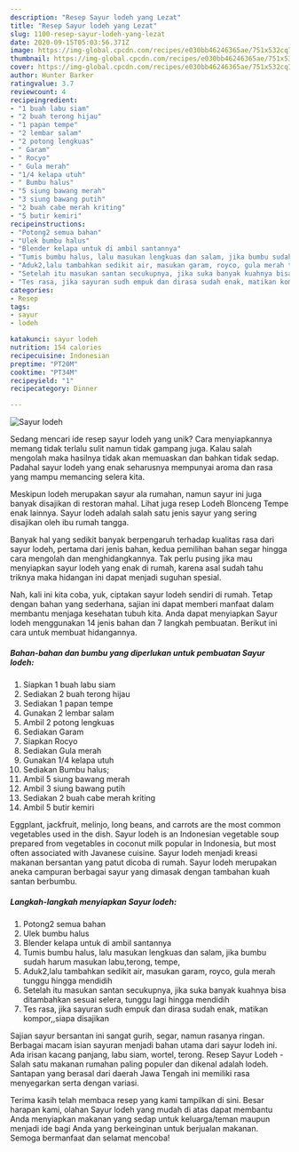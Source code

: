 ```yaml
---
description: "Resep Sayur lodeh yang Lezat"
title: "Resep Sayur lodeh yang Lezat"
slug: 1100-resep-sayur-lodeh-yang-lezat
date: 2020-09-15T05:03:56.371Z
image: https://img-global.cpcdn.com/recipes/e030bb46246365ae/751x532cq70/sayur-lodeh-foto-resep-utama.jpg
thumbnail: https://img-global.cpcdn.com/recipes/e030bb46246365ae/751x532cq70/sayur-lodeh-foto-resep-utama.jpg
cover: https://img-global.cpcdn.com/recipes/e030bb46246365ae/751x532cq70/sayur-lodeh-foto-resep-utama.jpg
author: Hunter Barker
ratingvalue: 3.7
reviewcount: 4
recipeingredient:
- "1 buah labu siam"
- "2 buah terong hijau"
- "1 papan tempe"
- "2 lembar salam"
- "2 potong lengkuas"
- " Garam"
- " Rocyo"
- " Gula merah"
- "1/4 kelapa utuh"
- " Bumbu halus"
- "5 siung bawang merah"
- "3 siung bawang putih"
- "2 buah cabe merah kriting"
- "5 butir kemiri"
recipeinstructions:
- "Potong2 semua bahan"
- "Ulek bumbu halus"
- "Blender kelapa untuk di ambil santannya"
- "Tumis bumbu halus, lalu masukan lengkuas dan salam, jika bumbu sudah harum masukan labu,terong, tempe,"
- "Aduk2,lalu tambahkan sedikit air, masukan garam, royco, gula merah tunggu hingga mendidih"
- "Setelah itu masukan santan secukupnya, jika suka banyak kuahnya bisa ditambahkan sesuai selera, tunggu lagi hingga mendidih"
- "Tes rasa, jika sayuran sudh empuk dan dirasa sudah enak, matikan kompor,,siapa disajikan"
categories:
- Resep
tags:
- sayur
- lodeh

katakunci: sayur lodeh 
nutrition: 154 calories
recipecuisine: Indonesian
preptime: "PT20M"
cooktime: "PT34M"
recipeyield: "1"
recipecategory: Dinner

---
```



![Sayur lodeh](https://img-global.cpcdn.com/recipes/e030bb46246365ae/751x532cq70/sayur-lodeh-foto-resep-utama.jpg)

Sedang mencari ide resep sayur lodeh yang unik? Cara menyiapkannya memang tidak terlalu sulit namun tidak gampang juga. Kalau salah mengolah maka hasilnya tidak akan memuaskan dan bahkan tidak sedap. Padahal sayur lodeh yang enak seharusnya mempunyai aroma dan rasa yang mampu memancing selera kita.

Meskipun lodeh merupakan sayur ala rumahan, namun sayur ini juga banyak disajikan di restoran mahal. Lihat juga resep Lodeh Blonceng Tempe enak lainnya. Sayur lodeh adalah salah satu jenis sayur yang sering disajikan oleh ibu rumah tangga.

Banyak hal yang sedikit banyak berpengaruh terhadap kualitas rasa dari sayur lodeh, pertama dari jenis bahan, kedua pemilihan bahan segar hingga cara mengolah dan menghidangkannya. Tak perlu pusing jika mau menyiapkan sayur lodeh yang enak di rumah, karena asal sudah tahu triknya maka hidangan ini dapat menjadi suguhan spesial.


Nah, kali ini kita coba, yuk, ciptakan sayur lodeh sendiri di rumah. Tetap dengan bahan yang sederhana, sajian ini dapat memberi manfaat dalam membantu menjaga kesehatan tubuh kita. Anda dapat menyiapkan Sayur lodeh menggunakan 14 jenis bahan dan 7 langkah pembuatan. Berikut ini cara untuk membuat hidangannya.

<!--inarticleads1-->

##### Bahan-bahan dan bumbu yang diperlukan untuk pembuatan Sayur lodeh:

1. Siapkan 1 buah labu siam
1. Sediakan 2 buah terong hijau
1. Sediakan 1 papan tempe
1. Gunakan 2 lembar salam
1. Ambil 2 potong lengkuas
1. Sediakan  Garam
1. Siapkan  Rocyo
1. Sediakan  Gula merah
1. Gunakan 1/4 kelapa utuh
1. Sediakan  Bumbu halus;
1. Ambil 5 siung bawang merah
1. Ambil 3 siung bawang putih
1. Sediakan 2 buah cabe merah kriting
1. Ambil 5 butir kemiri


Eggplant, jackfruit, melinjo, long beans, and carrots are the most common vegetables used in the dish. Sayur lodeh is an Indonesian vegetable soup prepared from vegetables in coconut milk popular in Indonesia, but most often associated with Javanese cuisine. Sayur lodeh menjadi kreasi makanan bersantan yang patut dicoba di rumah. Sayur lodeh merupakan aneka campuran berbagai sayur yang dimasak dengan tambahan kuah santan berbumbu. 

<!--inarticleads2-->

##### Langkah-langkah menyiapkan Sayur lodeh:

1. Potong2 semua bahan
1. Ulek bumbu halus
1. Blender kelapa untuk di ambil santannya
1. Tumis bumbu halus, lalu masukan lengkuas dan salam, jika bumbu sudah harum masukan labu,terong, tempe,
1. Aduk2,lalu tambahkan sedikit air, masukan garam, royco, gula merah tunggu hingga mendidih
1. Setelah itu masukan santan secukupnya, jika suka banyak kuahnya bisa ditambahkan sesuai selera, tunggu lagi hingga mendidih
1. Tes rasa, jika sayuran sudh empuk dan dirasa sudah enak, matikan kompor,,siapa disajikan


Sajian sayur bersantan ini sangat gurih, segar, namun rasanya ringan. Berbagai macam isian sayuran menjadi bahan utama dari sayur lodeh ini. Ada irisan kacang panjang, labu siam, wortel, terong. Resep Sayur Lodeh - Salah satu makanan rumahan paling populer dan dikenal adalah lodeh. Santapan yang berasal dari daerah Jawa Tengah ini memiliki rasa menyegarkan serta dengan variasi. 

Terima kasih telah membaca resep yang kami tampilkan di sini. Besar harapan kami, olahan Sayur lodeh yang mudah di atas dapat membantu Anda menyiapkan makanan yang sedap untuk keluarga/teman maupun menjadi ide bagi Anda yang berkeinginan untuk berjualan makanan. Semoga bermanfaat dan selamat mencoba!

